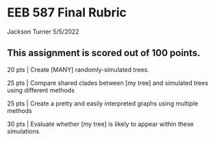 EEB 587 Final Rubric
================
Jackson Turner
5/5/2022

## This assignment is scored out of 100 points.

20 pts | Create \[MANY\] randomly-simulated trees.

25 pts | Compare shared clades between \[my tree\] and simulated trees
using different methods

25 pts | Create a pretty and easily interpreted graphs using multiple
methods

30 pts | Evaluate whether \[my tree\] is likely to appear within these
simulations
